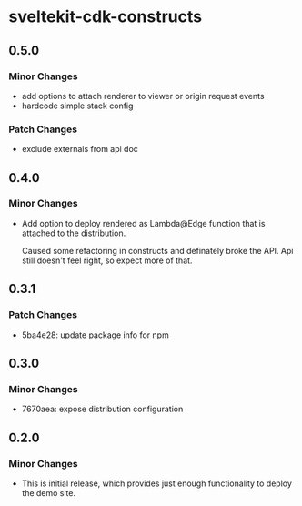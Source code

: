 # sveltekit-cdk-constructs

## 0.5.0

### Minor Changes

- add options to attach renderer to viewer or origin request events
- hardcode simple stack config

### Patch Changes

- exclude externals from api doc

## 0.4.0

### Minor Changes

- Add option to deploy rendered as Lambda@Edge function that is
  attached to the distribution.

  Caused some refactoring in constructs and definately broke the API.
  Api still doesn't feel right, so expect more of that.

## 0.3.1

### Patch Changes

- 5ba4e28: update package info for npm

## 0.3.0

### Minor Changes

- 7670aea: expose distribution configuration

## 0.2.0

### Minor Changes

- This is initial release, which provides just enough functionality to deploy the demo site.
